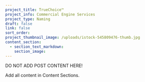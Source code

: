 ```yaml
---
project_title: TrueChoice™
project_info: Commercial Engine Services
project_type: Naming
draft: false
link: false
sort_order:
project_thumbnail_image: /uploads/istock-545809476-thumb.jpg
content_section:
  - section_text_markdown:
    section_image:
---
```



DO NOT ADD POST CONTENT HERE!

Add all content in Content Sections.